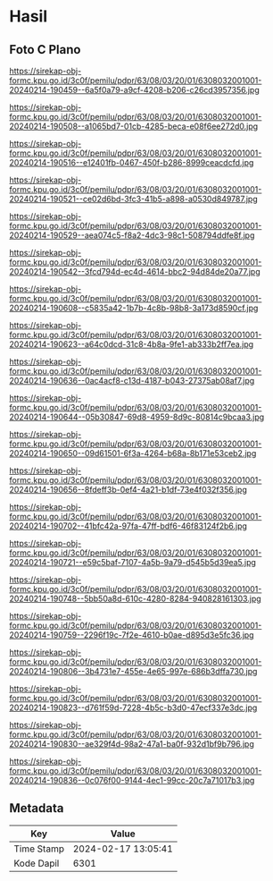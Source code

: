 # Hasil

## Foto C Plano

https://sirekap-obj-formc.kpu.go.id/3c0f/pemilu/pdpr/63/08/03/20/01/6308032001001-20240214-190459--6a5f0a79-a9cf-4208-b206-c26cd3957356.jpg

https://sirekap-obj-formc.kpu.go.id/3c0f/pemilu/pdpr/63/08/03/20/01/6308032001001-20240214-190508--a1065bd7-01cb-4285-beca-e08f6ee272d0.jpg

https://sirekap-obj-formc.kpu.go.id/3c0f/pemilu/pdpr/63/08/03/20/01/6308032001001-20240214-190516--e12401fb-0467-450f-b286-8999ceacdcfd.jpg

https://sirekap-obj-formc.kpu.go.id/3c0f/pemilu/pdpr/63/08/03/20/01/6308032001001-20240214-190521--ce02d6bd-3fc3-41b5-a898-a0530d849787.jpg

https://sirekap-obj-formc.kpu.go.id/3c0f/pemilu/pdpr/63/08/03/20/01/6308032001001-20240214-190529--aea074c5-f8a2-4dc3-98c1-508794ddfe8f.jpg

https://sirekap-obj-formc.kpu.go.id/3c0f/pemilu/pdpr/63/08/03/20/01/6308032001001-20240214-190542--3fcd794d-ec4d-4614-bbc2-94d84de20a77.jpg

https://sirekap-obj-formc.kpu.go.id/3c0f/pemilu/pdpr/63/08/03/20/01/6308032001001-20240214-190608--c5835a42-1b7b-4c8b-98b8-3a173d8590cf.jpg

https://sirekap-obj-formc.kpu.go.id/3c0f/pemilu/pdpr/63/08/03/20/01/6308032001001-20240214-190623--a64c0dcd-31c8-4b8a-9fe1-ab333b2ff7ea.jpg

https://sirekap-obj-formc.kpu.go.id/3c0f/pemilu/pdpr/63/08/03/20/01/6308032001001-20240214-190636--0ac4acf8-c13d-4187-b043-27375ab08af7.jpg

https://sirekap-obj-formc.kpu.go.id/3c0f/pemilu/pdpr/63/08/03/20/01/6308032001001-20240214-190644--05b30847-69d8-4959-8d9c-80814c9bcaa3.jpg

https://sirekap-obj-formc.kpu.go.id/3c0f/pemilu/pdpr/63/08/03/20/01/6308032001001-20240214-190650--09d61501-6f3a-4264-b68a-8b171e53ceb2.jpg

https://sirekap-obj-formc.kpu.go.id/3c0f/pemilu/pdpr/63/08/03/20/01/6308032001001-20240214-190656--8fdeff3b-0ef4-4a21-b1df-73e4f032f356.jpg

https://sirekap-obj-formc.kpu.go.id/3c0f/pemilu/pdpr/63/08/03/20/01/6308032001001-20240214-190702--41bfc42a-97fa-47ff-bdf6-46f83124f2b6.jpg

https://sirekap-obj-formc.kpu.go.id/3c0f/pemilu/pdpr/63/08/03/20/01/6308032001001-20240214-190721--e59c5baf-7107-4a5b-9a79-d545b5d39ea5.jpg

https://sirekap-obj-formc.kpu.go.id/3c0f/pemilu/pdpr/63/08/03/20/01/6308032001001-20240214-190748--5bb50a8d-610c-4280-8284-940828161303.jpg

https://sirekap-obj-formc.kpu.go.id/3c0f/pemilu/pdpr/63/08/03/20/01/6308032001001-20240214-190759--2296f19c-7f2e-4610-b0ae-d895d3e5fc36.jpg

https://sirekap-obj-formc.kpu.go.id/3c0f/pemilu/pdpr/63/08/03/20/01/6308032001001-20240214-190806--3b4731e7-455e-4e65-997e-686b3dffa730.jpg

https://sirekap-obj-formc.kpu.go.id/3c0f/pemilu/pdpr/63/08/03/20/01/6308032001001-20240214-190823--d761f59d-7228-4b5c-b3d0-47ecf337e3dc.jpg

https://sirekap-obj-formc.kpu.go.id/3c0f/pemilu/pdpr/63/08/03/20/01/6308032001001-20240214-190830--ae329f4d-98a2-47a1-ba0f-932d1bf9b796.jpg

https://sirekap-obj-formc.kpu.go.id/3c0f/pemilu/pdpr/63/08/03/20/01/6308032001001-20240214-190836--0c076f00-9144-4ec1-99cc-20c7a71017b3.jpg


## Metadata

| Key        | Value               |
| ---------- | ------------------- |
| Time Stamp | 2024-02-17 13:05:41 |
| Kode Dapil | 6301                |



